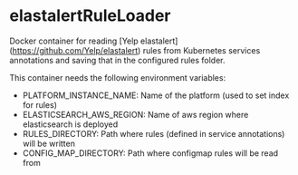 # elastalertRuleLoader

Docker container for reading [Yelp elastalert] (https://github.com/Yelp/elastalert) rules from Kubernetes services annotations and saving that in the configured rules folder.

This container needs the following environment variables:
- PLATFORM_INSTANCE_NAME: Name of the platform (used to set index for rules)
- ELASTICSEARCH_AWS_REGION: Name of aws region where elasticsearch is deployed
- RULES_DIRECTORY: Path where rules (defined in service annotations) will be written
- CONFIG_MAP_DIRECTORY: Path where configmap rules will be read from
